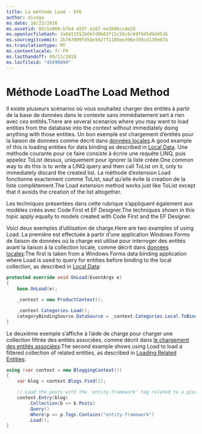 ```yaml
---
title: La méthode Load - EF6
author: divega
ms.date: 10/23/2016
ms.assetid: 03c5a069-b7b4-455f-a16f-ee3b96cc4e28
ms.openlocfilehash: 3a0d11552b6bfd8b83f15c58c6cb9f945d9d4536
ms.sourcegitcommit: 2b787009fd5be5627f1189ee396e708cd130e07b
ms.translationtype: MT
ms.contentlocale: fr-FR
ms.lasthandoff: 09/13/2018
ms.locfileid: "45490894"
---
```

# <a name="the-load-method"></a><span data-ttu-id="ca485-102">Méthode Load</span><span class="sxs-lookup"><span data-stu-id="ca485-102">The Load Method</span></span>
<span data-ttu-id="ca485-103">Il existe plusieurs scénarios où vous souhaitez charger des entités à partir de la base de données dans le contexte sans immédiatement sert à rien avec ces entités.</span><span class="sxs-lookup"><span data-stu-id="ca485-103">There are several scenarios where you may want to load entities from the database into the context without immediately doing anything with those entities.</span></span> <span data-ttu-id="ca485-104">Un bon exemple est chargement d’entités pour la liaison de données comme décrit dans [données locales](~/ef6/querying/local-data.md).</span><span class="sxs-lookup"><span data-stu-id="ca485-104">A good example of this is loading entities for data binding as described in [Local Data](~/ef6/querying/local-data.md).</span></span> <span data-ttu-id="ca485-105">Une méthode courante pour ce faire consiste à écrire une requête LINQ, puis appelez ToList dessus, uniquement pour ignorer la liste créée.</span><span class="sxs-lookup"><span data-stu-id="ca485-105">One common way to do this is to write a LINQ query and then call ToList on it, only to immediately discard the created list.</span></span> <span data-ttu-id="ca485-106">La méthode d’extension Load fonctionne exactement comme ToList, sauf qu’elle évite la création de la liste complètement.</span><span class="sxs-lookup"><span data-stu-id="ca485-106">The Load extension method works just like ToList except that it avoids the creation of the list altogether.</span></span>  

<span data-ttu-id="ca485-107">Les techniques présentées dans cette rubrique s’appliquent également aux modèles créés avec Code First et EF Designer.</span><span class="sxs-lookup"><span data-stu-id="ca485-107">The techniques shown in this topic apply equally to models created with Code First and the EF Designer.</span></span>  

<span data-ttu-id="ca485-108">Voici deux exemples d’utilisation de charge.</span><span class="sxs-lookup"><span data-stu-id="ca485-108">Here are two examples of using Load.</span></span> <span data-ttu-id="ca485-109">La première est effectuée à partir d’une application Windows Forms de liaison de données où la charge est utilisé pour interroger des entités avant la liaison à la collection locale, comme décrit dans [données locales](~/ef6/querying/local-data.md):</span><span class="sxs-lookup"><span data-stu-id="ca485-109">The first is taken from a Windows Forms data binding application where Load is used to query for entities before binding to the local collection, as described in [Local Data](~/ef6/querying/local-data.md):</span></span>  

``` csharp
protected override void OnLoad(EventArgs e)
{
    base.OnLoad(e);

    _context = new ProductContext();

    _context.Categories.Load();
    categoryBindingSource.DataSource = _context.Categories.Local.ToBindingList();
}
```  

<span data-ttu-id="ca485-110">Le deuxième exemple s’affiche à l’aide de charge pour charger une collection filtrée des entités associées, comme décrit dans [le chargement des entités associées](~/ef6/querying/related-data.md):</span><span class="sxs-lookup"><span data-stu-id="ca485-110">The second example shows using Load to load a filtered collection of related entities, as described in [Loading Related Entities](~/ef6/querying/related-data.md):</span></span>  

``` csharp
using (var context = new BloggingContext())
{
    var blog = context.Blogs.Find(1);

    // Load the posts with the 'entity-framework' tag related to a given blog
    context.Entry(blog)
        .Collection(b => b.Posts)
        .Query()
        .Where(p => p.Tags.Contains("entity-framework")
        .Load();
}
```  
